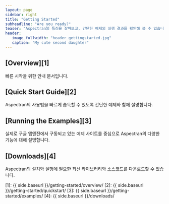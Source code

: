 ```yaml
---
layout: page
sidebar: right
title: "Getting Started"
subheadline: "Are you ready?"
teaser: "Aspectran의 특징을 살펴보고, 간단한 예제의 실행 결과를 확인해 볼 수 있습니다."
header:
   image_fullwidth: "header_gettingstarted.jpg"
   caption: "My cute second daughter"
---
```


## [Overview][1]
빠른 시작을 위한 안내 문서입니다.

## [Quick Start Guide][2]
Aspectran의 사용법을 빠르게 습득할 수 있도록 간단한 예제와 함께 설명합니다.

## [Running the Examples][3]
실제로 구글 앱엔진에서 구동되고 있는 예제 사이트를 중심으로 Aspectran의 다양한 기능에 대해 설명합니다.

## [Downloads][4]
Aspectran의 설치와 실행에 필요한 최신 라이브러리와 소스코드를 다운로드할 수 있습니다.
<!--Aspectrand은 다운로드 후 바로 개발을 할 수 있는 입문자를 위한 배포판을 제공하고 있습니다.-->

[1]: {{ side.baseurl }}/getting-started/overview/
[2]: {{ side.baseurl }}/getting-started/quickstart/
[3]: {{ side.baseurl }}/getting-started/examples/
[4]: {{ side.baseurl }}/downloads/
